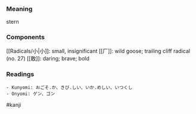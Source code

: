 ### Meaning

stern

### Components

[[Radicals/小|小]]: small, insignificant [[厂]]: wild goose; trailing cliff radical (no. 27) [[敢]]: daring; brave; bold

### Readings

```
- Kunyomi: おごそ.か、きび.しい、いか.めしい、いつくし
- Onyomi: ゲン、ゴン
```

#kanji